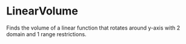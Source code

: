 # LinearVolume
Finds the volume of a linear function that rotates around y-axis with 2 domain and 1 range restrictions.
